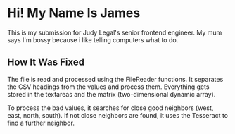 # Hi! My Name Is James 
This is my submission for Judy Legal's senior frontend engineer. My mum says I'm bossy because i like telling computers what to do. 

## How It Was Fixed
The file is read and processed using the FileReader functions. It separates the CSV headings from the values and process them. Everything gets stored in the textareas and the matrix (two-dimensional dynamic array).

To process the bad values, it searches for close good neighbors (west, east, north, south). If not close neighbors are found, it uses the Tesseract to find a further neighbor.
